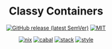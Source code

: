 <div align="center">

# Classy Containers

[![GitHub release (latest SemVer)](https://img.shields.io/github/v/release/tbidne/classy-containers?include_prereleases&sort=semver)](https://github.com/tbidne/classy-containers/releases/)
[![MIT](https://img.shields.io/github/license/tbidne/classy-containers?color=blue)](https://opensource.org/licenses/MIT)

[![nix](https://img.shields.io/github/workflow/status/tbidne/classy-containers/nix/main?label=nix%209.2&&logo=nixos&logoColor=85c5e7&labelColor=2f353c)](https://github.com/tbidne/classy-containers/actions/workflows/nix.yaml)
[![cabal](https://img.shields.io/github/workflow/status/tbidne/classy-containers/cabal/main?label=cabal&logo=haskell&logoColor=655889&labelColor=2f353c)](https://github.com/tbidne/classy-containers/actions/workflows/cabal.yaml)
[![stack](https://img.shields.io/github/workflow/status/tbidne/classy-containers/stack/main?label=stack&logoColor=white&labelColor=2f353c)](https://github.com/tbidne/classy-containers/actions/workflows/stack.yaml)
[![style](https://img.shields.io/github/workflow/status/tbidne/classy-containers/style/main?label=style&logoColor=white&labelColor=2f353c)](https://github.com/tbidne/classy-containers/actions/workflows/style.yaml)

</div>
